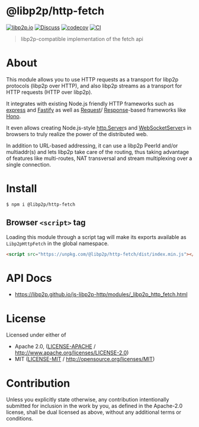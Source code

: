 # @libp2p/http-fetch

[![libp2p.io](https://img.shields.io/badge/project-libp2p-yellow.svg?style=flat-square)](http://libp2p.io/)
[![Discuss](https://img.shields.io/discourse/https/discuss.libp2p.io/posts.svg?style=flat-square)](https://discuss.libp2p.io)
[![codecov](https://img.shields.io/codecov/c/github/libp2p/js-libp2p-http.svg?style=flat-square)](https://codecov.io/gh/libp2p/js-libp2p-http)
[![CI](https://img.shields.io/github/actions/workflow/status/libp2p/js-libp2p-http/js-test-and-release.yml?branch=main\&style=flat-square)](https://github.com/libp2p/js-libp2p-http/actions/workflows/js-test-and-release.yml?query=branch%3Amain)

> libp2p-compatible implementation of the fetch api

# About

<!--

!IMPORTANT!

Everything in this README between "# About" and "# Install" is automatically
generated and will be overwritten the next time the doc generator is run.

To make changes to this section, please update the @packageDocumentation section
of src/index.js or src/index.ts

To experiment with formatting, please run "npm run docs" from the root of this
repo and examine the changes made.

-->

This module allows you to use HTTP requests as a transport for libp2p
protocols (libp2p over HTTP), and also libp2p streams as a transport for HTTP
requests (HTTP over libp2p).

It integrates with existing Node.js friendly HTTP frameworks such as
[express](https://expressjs.com/) and [Fastify](https://fastify.dev) as well
as [Request](https://developer.mozilla.org/en-US/docs/Web/API/Request)/
[Response](https://developer.mozilla.org/en-US/docs/Web/API/Response)-based
frameworks like [Hono](https://hono.dev/).

It even allows creating Node.js-style [http.Server](https://nodejs.org/api/http.html#class-httpserver)s
and [WebSocketServer](https://github.com/websockets/ws/blob/HEAD/doc/ws.md#class-websocketserver)s
in browsers to truly realize the power of the distributed web.

In addition to URL-based addressing, it can use a libp2p PeerId and/or
multiaddr(s) and lets libp2p take care of the routing, thus taking advantage
of features like multi-routes, NAT transversal and stream multiplexing over a
single connection.

# Install

```console
$ npm i @libp2p/http-fetch
```

## Browser `<script>` tag

Loading this module through a script tag will make its exports available as `Libp2pHttpFetch` in the global namespace.

```html
<script src="https://unpkg.com/@libp2p/http-fetch/dist/index.min.js"></script>
```

# API Docs

- <https://libp2p.github.io/js-libp2p-http/modules/_libp2p_http_fetch.html>

# License

Licensed under either of

- Apache 2.0, ([LICENSE-APACHE](https://github.com/libp2p/js-libp2p-http/blob/main/packages/http-fetch/LICENSE-APACHE) / <http://www.apache.org/licenses/LICENSE-2.0>)
- MIT ([LICENSE-MIT](https://github.com/libp2p/js-libp2p-http/blob/main/packages/http-fetch/LICENSE-MIT) / <http://opensource.org/licenses/MIT>)

# Contribution

Unless you explicitly state otherwise, any contribution intentionally submitted for inclusion in the work by you, as defined in the Apache-2.0 license, shall be dual licensed as above, without any additional terms or conditions.
